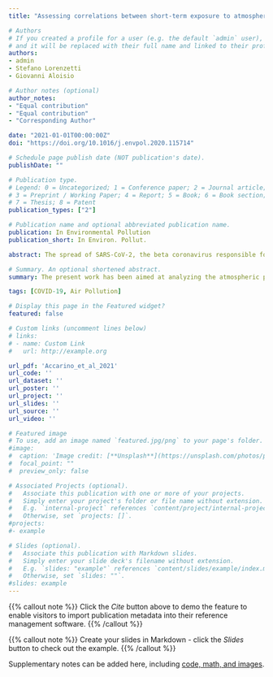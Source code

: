 ```yaml
---
title: "Assessing correlations between short-term exposure to atmospheric pollutants and COVID-19 spread in all Italian territorial areas"

# Authors
# If you created a profile for a user (e.g. the default `admin` user), write the username (folder name) here
# and it will be replaced with their full name and linked to their profile.
authors:
- admin
- Stefano Lorenzetti
- Giovanni Aloisio

# Author notes (optional)
author_notes:
- "Equal contribution"
- "Equal contribution"
- "Corresponding Author"

date: "2021-01-01T00:00:00Z"
doi: "https://doi.org/10.1016/j.envpol.2020.115714"

# Schedule page publish date (NOT publication's date).
publishDate: ""

# Publication type.
# Legend: 0 = Uncategorized; 1 = Conference paper; 2 = Journal article;
# 3 = Preprint / Working Paper; 4 = Report; 5 = Book; 6 = Book section;
# 7 = Thesis; 8 = Patent
publication_types: ["2"]

# Publication name and optional abbreviated publication name.
publication: In Environmental Pollution
publication_short: In Environ. Pollut.

abstract: The spread of SARS-CoV-2, the beta coronavirus responsible for the current pneumonia pandemic outbreak, has been speculated to be linked to short-term and long-term atmospheric pollutants exposure. The present work has been aimed at analyzing the atmospheric pollutants concentrations (PM10, PM2.5, NO2) and spatio-temporal distribution of cases and deaths (specifically incidence, mortality and lethality rates) across the whole Italian national territory, down to the level of each individual territorial area, with the goal of checking any potential short-term correlation between these two phenomena. The data analysis has been limited to the first quarter of 2020 to reduce the lockdown-dependent biased effects on the atmospheric pollutant levels as much as possible. The analysis looked at non-linear, monotonic correlations using the Spearman non-parametric correlation index. The statistical significance of the Spearman correlations has also been evaluated. The results of the statistical analysis suggest the hypothesis of a moderate-to-strong correlation between the number of days exceeding the annual regulatory limits of PM10, PM2.5 and NO2 atmospheric pollutants and COVID-19 incidence, mortality and lethality rates for all the 107 territorial areas in Italy. A weak-to-moderate correlation seems to exist when considering the 36 territorial areas in four of the most affected regions (Lombardy, Piedmont, Emilia-Romagna and Veneto). Overall, PM10 and PM2.5 showed a higher non-linear correlation than NO2 with incidence, mortality and lethality rates. As to particulate matters, PM10 profile has been compared with the incidence rate variation that occurred in three of the most affected territorial areas in Northern Italy (i.e., Milan, Brescia, and Bergamo). All areas showed a similar PM10 time trend but a different incidence rate variation, that was less severe in Milan compared with Brescia and Bergamo.

# Summary. An optional shortened abstract.
summary: The present work has been aimed at analyzing the atmospheric pollutants concentrations (PM10, PM2.5, NO2) and spatio-temporal distribution of cases and deaths (specifically incidence, mortality and lethality rates) across the whole Italian national territory, down to the level of each individual territorial area, with the goal of checking any potential short-term correlation between these two phenomena.

tags: [COVID-19, Air Pollution]

# Display this page in the Featured widget?
featured: false

# Custom links (uncomment lines below)
# links:
# - name: Custom Link
#   url: http://example.org

url_pdf: 'Accarino_et_al_2021'
url_code: ''
url_dataset: ''
url_poster: ''
url_project: ''
url_slides: ''
url_source: ''
url_video: ''

# Featured image
# To use, add an image named `featured.jpg/png` to your page's folder.
#image:
#  caption: 'Image credit: [**Unsplash**](https://unsplash.com/photos/pLCdAaMFLTE)'
#  focal_point: ""
#  preview_only: false

# Associated Projects (optional).
#   Associate this publication with one or more of your projects.
#   Simply enter your project's folder or file name without extension.
#   E.g. `internal-project` references `content/project/internal-project/index.md`.
#   Otherwise, set `projects: []`.
#projects:
#- example

# Slides (optional).
#   Associate this publication with Markdown slides.
#   Simply enter your slide deck's filename without extension.
#   E.g. `slides: "example"` references `content/slides/example/index.md`.
#   Otherwise, set `slides: ""`.
#slides: example
---
```


{{% callout note %}}
Click the *Cite* button above to demo the feature to enable visitors to import publication metadata into their reference management software.
{{% /callout %}}

{{% callout note %}}
Create your slides in Markdown - click the *Slides* button to check out the example.
{{% /callout %}}

Supplementary notes can be added here, including [code, math, and images](https://wowchemy.com/docs/writing-markdown-latex/).
